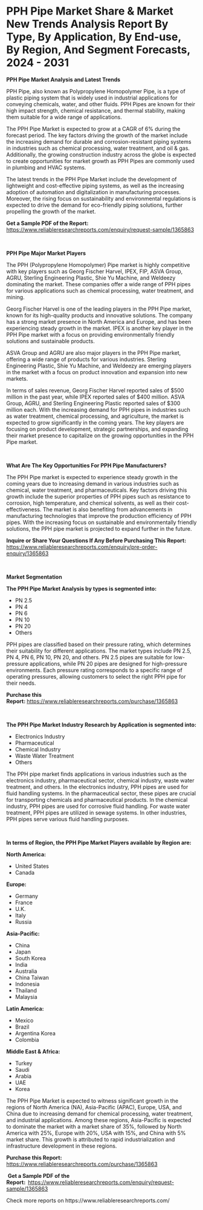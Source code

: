 <p><h1>PPH Pipe Market Share & Market New Trends Analysis Report By Type, By Application, By End-use, By Region, And Segment Forecasts, 2024 - 2031</h1></p><p><strong>PPH Pipe Market Analysis and Latest Trends</strong></p>
<p><p>PPH Pipe, also known as Polypropylene Homopolymer Pipe, is a type of plastic piping system that is widely used in industrial applications for conveying chemicals, water, and other fluids. PPH Pipes are known for their high impact strength, chemical resistance, and thermal stability, making them suitable for a wide range of applications.</p><p>The PPH Pipe Market is expected to grow at a CAGR of 6% during the forecast period. The key factors driving the growth of the market include the increasing demand for durable and corrosion-resistant piping systems in industries such as chemical processing, water treatment, and oil & gas. Additionally, the growing construction industry across the globe is expected to create opportunities for market growth as PPH Pipes are commonly used in plumbing and HVAC systems.</p><p>The latest trends in the PPH Pipe Market include the development of lightweight and cost-effective piping systems, as well as the increasing adoption of automation and digitalization in manufacturing processes. Moreover, the rising focus on sustainability and environmental regulations is expected to drive the demand for eco-friendly piping solutions, further propelling the growth of the market.</p></p>
<p><strong>Get a Sample PDF of the Report:&nbsp;</strong> <a href="https://www.reliableresearchreports.com/enquiry/request-sample/1365863">https://www.reliableresearchreports.com/enquiry/request-sample/1365863</a></p>
<p>&nbsp;</p>
<p><strong>PPH Pipe Major Market Players</strong></p>
<p><p>The PPH (Polypropylene Homopolymer) Pipe market is highly competitive with key players such as Georg Fischer Harvel, IPEX, FIP, ASVA Group, AGRU, Sterling Engineering Plastic, Shie Yu Machine, and Weldeezy dominating the market. These companies offer a wide range of PPH pipes for various applications such as chemical processing, water treatment, and mining.</p><p>Georg Fischer Harvel is one of the leading players in the PPH Pipe market, known for its high-quality products and innovative solutions. The company has a strong market presence in North America and Europe, and has been experiencing steady growth in the market. IPEX is another key player in the PPH Pipe market with a focus on providing environmentally friendly solutions and sustainable products.</p><p>ASVA Group and AGRU are also major players in the PPH Pipe market, offering a wide range of products for various industries. Sterling Engineering Plastic, Shie Yu Machine, and Weldeezy are emerging players in the market with a focus on product innovation and expansion into new markets.</p><p>In terms of sales revenue, Georg Fischer Harvel reported sales of $500 million in the past year, while IPEX reported sales of $400 million. ASVA Group, AGRU, and Sterling Engineering Plastic reported sales of $300 million each. With the increasing demand for PPH pipes in industries such as water treatment, chemical processing, and agriculture, the market is expected to grow significantly in the coming years. The key players are focusing on product development, strategic partnerships, and expanding their market presence to capitalize on the growing opportunities in the PPH Pipe market.</p></p>
<p>&nbsp;</p>
<p><strong>What Are The Key Opportunities For PPH Pipe Manufacturers?</strong></p>
<p><p>The PPH Pipe market is expected to experience steady growth in the coming years due to increasing demand in various industries such as chemical, water treatment, and pharmaceuticals. Key factors driving this growth include the superior properties of PPH pipes such as resistance to corrosion, high temperature, and chemical solvents, as well as their cost-effectiveness. The market is also benefiting from advancements in manufacturing technologies that improve the production efficiency of PPH pipes. With the increasing focus on sustainable and environmentally friendly solutions, the PPH pipe market is projected to expand further in the future.</p></p>
<p><strong>Inquire or Share Your Questions If Any Before Purchasing This Report:</strong> <a href="https://www.reliableresearchreports.com/enquiry/pre-order-enquiry/1365863">https://www.reliableresearchreports.com/enquiry/pre-order-enquiry/1365863</a></p>
<p>&nbsp;</p>
<p><strong>Market Segmentation</strong></p>
<p><strong>The PPH Pipe Market Analysis by types is segmented into:</strong></p>
<p><ul><li>PN 2.5</li><li>PN 4</li><li>PN 6</li><li>PN 10</li><li>PN 20</li><li>Others</li></ul></p>
<p><p>PPH pipes are classified based on their pressure rating, which determines their suitability for different applications. The market types include PN 2.5, PN 4, PN 6, PN 10, PN 20, and others. PN 2.5 pipes are suitable for low-pressure applications, while PN 20 pipes are designed for high-pressure environments. Each pressure rating corresponds to a specific range of operating pressures, allowing customers to select the right PPH pipe for their needs.</p></p>
<p><strong>Purchase this Report:&nbsp;</strong><a href="https://www.reliableresearchreports.com/purchase/1365863">https://www.reliableresearchreports.com/purchase/1365863</a></p>
<p>&nbsp;</p>
<p><strong>The PPH Pipe Market Industry Research by Application is segmented into:</strong></p>
<p><ul><li>Electronics Industry</li><li>Pharmaceutical</li><li>Chemical Industry</li><li>Waste Water Treatment</li><li>Others</li></ul></p>
<p><p>The PPH pipe market finds applications in various industries such as the electronics industry, pharmaceutical sector, chemical industry, waste water treatment, and others. In the electronics industry, PPH pipes are used for fluid handling systems. In the pharmaceutical sector, these pipes are crucial for transporting chemicals and pharmaceutical products. In the chemical industry, PPH pipes are used for corrosive fluid handling. For waste water treatment, PPH pipes are utilized in sewage systems. In other industries, PPH pipes serve various fluid handling purposes.</p></p>
<p>&nbsp;</p>
<p><strong>In terms of Region, the PPH Pipe Market Players available by Region are:</strong></p>
<p>
    <p> <strong> North America: </strong>
        <ul>
            <li>United States</li>
            <li>Canada</li>
        </ul>
        </p> 
    <p> <strong> Europe: </strong>
        <ul>
            <li>Germany</li>
            <li>France</li>
            <li>U.K.</li>
            <li>Italy</li>
            <li>Russia</li>
        </ul>
        </p> 
    <p> <strong> Asia-Pacific: </strong>
        <ul>
            <li>China</li>
            <li>Japan</li>
            <li>South Korea</li>
            <li>India</li>
            <li>Australia</li>
            <li>China Taiwan</li>
            <li>Indonesia</li>
            <li>Thailand</li>
            <li>Malaysia</li>
        </ul>
        </p> 
    <p> <strong> Latin America: </strong>
        <ul>
            <li>Mexico</li>
            <li>Brazil</li>
            <li>Argentina Korea</li>
            <li>Colombia</li>
        </ul>
        </p> 
    <p> <strong> Middle East & Africa: </strong>
        <ul>
            <li>Turkey</li>
            <li>Saudi</li>
            <li>Arabia</li>
            <li>UAE</li>
            <li>Korea</li>
        </ul>
    </p>
    </p>
<p><p>The PPH Pipe Market is expected to witness significant growth in the regions of North America (NA), Asia-Pacific (APAC), Europe, USA, and China due to increasing demand for chemical processing, water treatment, and industrial applications. Among these regions, Asia-Pacific is expected to dominate the market with a market share of 35%, followed by North America with 25%, Europe with 20%, USA with 15%, and China with 5% market share. This growth is attributed to rapid industrialization and infrastructure development in these regions.</p></p>
<p><strong>Purchase this Report: </strong><a href="https://www.reliableresearchreports.com/purchase/1365863">https://www.reliableresearchreports.com/purchase/1365863</a></p>
<p>&nbsp;<strong>Get a Sample PDF of the Report:&nbsp;&nbsp;</strong><a href="https://www.reliableresearchreports.com/enquiry/request-sample/1365863">https://www.reliableresearchreports.com/enquiry/request-sample/1365863</a></p>
<p><strong></strong></p>
<p>Check more reports on https://www.reliableresearchreports.com/</p>